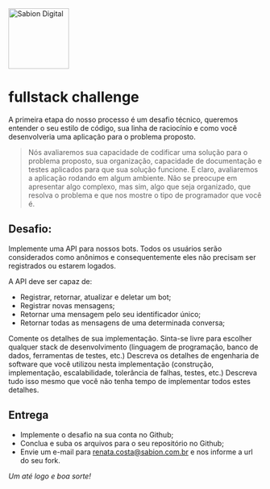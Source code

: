 <a href="http://sabion.com.br">
    <img src="https://avatars2.githubusercontent.com/u/26559852?s=200&v=4" alt="Sabion Digital" width="120"/>
</a>

# fullstack challenge

A primeira etapa do nosso processo é um desafio técnico, queremos entender o seu estilo de código, sua linha de raciocínio e como você desenvolveria uma aplicação para o problema proposto.

> Nós avaliaremos sua capacidade de codificar uma solução para o problema proposto, sua organização, capacidade de documentação e testes aplicados para que sua solução funcione. E claro, avaliaremos a aplicação rodando em algum ambiente. Não se preocupe em apresentar algo complexo, mas sim, algo que seja organizado, que resolva o problema e que nos mostre o tipo de programador que você é.

## Desafio:

Implemente uma API para nossos bots. Todos os usuários serão considerados como anônimos e consequentemente eles não precisam ser registrados ou estarem logados.


A API deve ser capaz de:

- Registrar, retornar, atualizar e deletar um bot;
- Registrar novas mensagens;
- Retornar uma mensagem pelo seu identificador único;
- Retornar todas as mensagens de uma determinada conversa;

Comente os detalhes de sua implementação. Sinta-se livre para escolher qualquer stack de desenvolvimento (linguagem de programação, banco de dados, ferramentas de testes, etc.) 
Descreva os detalhes de engenharia de software que você utilizou nesta implementação (construção, implementação, escalabilidade, tolerância de falhas, testes, etc.) Descreva tudo isso mesmo que você não tenha tempo de implementar todos estes detalhes.

## Entrega

* Implemente o desafio na sua conta no Github;
* Conclua e suba os arquivos para o seu repositório no Github;
* Envie um e-mail para <a href="mailto:renata.costa@sabion.com.br">renata.costa@sabion.com.br</a> e nos informe a url do seu fork.

_Um até logo e boa sorte!_
